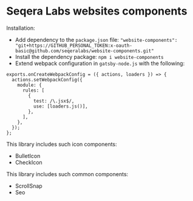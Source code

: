 # Seqera Labs websites components

Installation:
- Add dependency to the `package.json` file:
`"website-components": "git+https://GITHUB_PERSONAL_TOKEN:x-oauth-basic@github.com/seqeralabs/website-components.git"`
- Install the dependency package: `npm i website-components`
- Extend webpack configuration in `gatsby-node.js` with the following:
```
exports.onCreateWebpackConfig = ({ actions, loaders }) => {
  actions.setWebpackConfig({
    module: {
      rules: [
        {
          test: /\.jsx$/,
          use: [loaders.js()],
        },
      ],
    },
  });
};
```

This library includes such icon components:
- BulletIcon
- CheckIcon

This library includes such common components:
- ScrollSnap
- Seo
